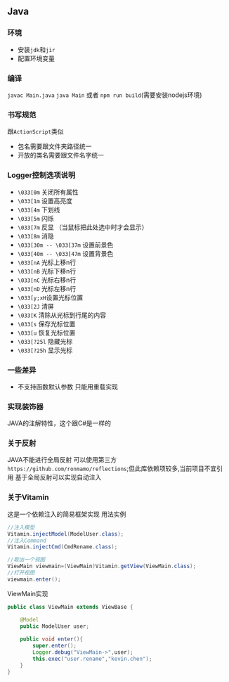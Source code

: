 ## Java 

### 环境
- 安装`jdk`和`jir`
- 配置环境变量

### 编译
`javac Main.java`
`java Main`
或者
`npm run build`(需要安装nodejs环境)

### 书写规范
跟`ActionScript`类似
- 包名需要跟文件夹路径统一
- 开放的类名需要跟文件名字统一
  
### Logger控制选项说明
- `\033[0m` 关闭所有属性 
- `\033[1m` 设置高亮度 
- `\033[4m` 下划线 
- `\033[5m` 闪烁 
- `\033[7m` 反显 （当鼠标把此处选中时才会显示）
- `\033[8m` 消隐 
- `\033[30m -- \033[37m` 设置前景色 
- `\033[40m -- \033[47m` 设置背景色 
- `\033[nA` 光标上移n行 
- `\033[nB` 光标下移n行 
- `\033[nC` 光标右移n行 
- `\033[nD` 光标左移n行 
- `\033[y;xH`设置光标位置 
- `\033[2J` 清屏 
- `\033[K` 清除从光标到行尾的内容 
- `\033[s` 保存光标位置 
- `\033[u` 恢复光标位置 
- `\033[?25l` 隐藏光标 
- `\033[?25h` 显示光标

### 一些差异
  - 不支持函数默认参数 只能用重载实现

### 实现装饰器
JAVA的注解特性，这个跟C#是一样的

### 关于反射
JAVA不能进行全局反射
可以使用第三方`https://github.com/ronmamo/reflections`;但此库依赖项较多,当前项目不宜引用
基于全局反射可以实现自动注入

### 关于Vitamin
这是一个依赖注入的简易框架实现
用法实例
```java
//注入模型
Vitamin.injectModel(ModelUser.class);
//注入Command
Vitamin.injectCmd(CmdRename.class);

//取出一个视图
ViewMain viewmain=(ViewMain)Vitamin.getView(ViewMain.class);
//打开视图
viewmain.enter();
```
ViewMain实现
```java
public class ViewMain extends ViewBase {

    @Model
    public ModelUser user;
    
    public void enter(){
        super.enter();
        Logger.debug("ViewMain->",user);
        this.exec("user.rename","kevin.chen");
    }
}
```